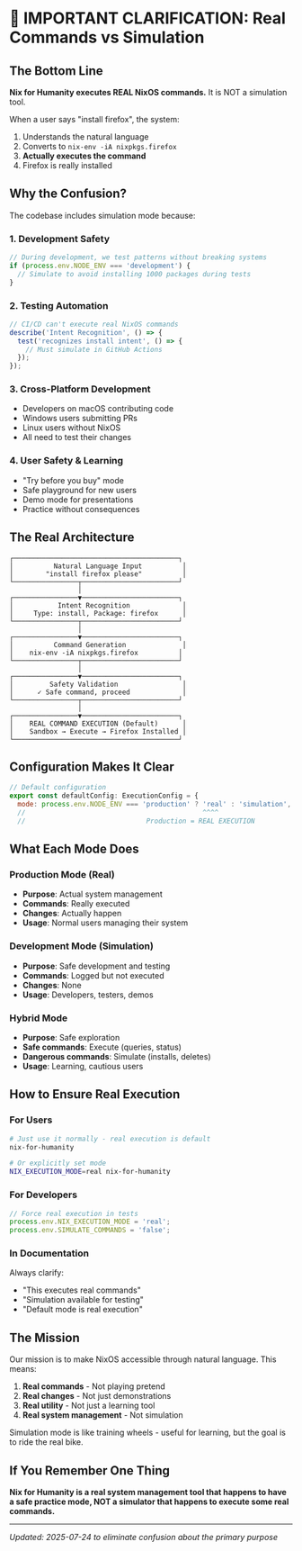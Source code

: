 # 📢 IMPORTANT CLARIFICATION: Real Commands vs Simulation

## The Bottom Line

**Nix for Humanity executes REAL NixOS commands.** It is NOT a simulation tool.

When a user says "install firefox", the system:
1. Understands the natural language
2. Converts to `nix-env -iA nixpkgs.firefox`
3. **Actually executes the command**
4. Firefox is really installed

## Why the Confusion?

The codebase includes simulation mode because:

### 1. Development Safety
```javascript
// During development, we test patterns without breaking systems
if (process.env.NODE_ENV === 'development') {
  // Simulate to avoid installing 1000 packages during tests
}
```

### 2. Testing Automation
```javascript
// CI/CD can't execute real NixOS commands
describe('Intent Recognition', () => {
  test('recognizes install intent', () => {
    // Must simulate in GitHub Actions
  });
});
```

### 3. Cross-Platform Development
- Developers on macOS contributing code
- Windows users submitting PRs
- Linux users without NixOS
- All need to test their changes

### 4. User Safety & Learning
- "Try before you buy" mode
- Safe playground for new users
- Demo mode for presentations
- Practice without consequences

## The Real Architecture

```
┌─────────────────────────────────────────┐
│          Natural Language Input          │
│        "install firefox please"          │
└────────────────┬────────────────────────┘
                 │
┌────────────────▼────────────────────────┐
│           Intent Recognition             │
│     Type: install, Package: firefox      │
└────────────────┬────────────────────────┘
                 │
┌────────────────▼────────────────────────┐
│          Command Generation              │
│    nix-env -iA nixpkgs.firefox          │
└────────────────┬────────────────────────┘
                 │
┌────────────────▼────────────────────────┐
│         Safety Validation                │
│      ✓ Safe command, proceed             │
└────────────────┬────────────────────────┘
                 │
┌────────────────▼────────────────────────┐
│    REAL COMMAND EXECUTION (Default)      │
│    Sandbox → Execute → Firefox Installed │
└─────────────────────────────────────────┘
```

## Configuration Makes It Clear

```javascript
// Default configuration
export const defaultConfig: ExecutionConfig = {
  mode: process.env.NODE_ENV === 'production' ? 'real' : 'simulation',
  //                                            ^^^^
  //                              Production = REAL EXECUTION
```

## What Each Mode Does

### Production Mode (Real)
- **Purpose**: Actual system management
- **Commands**: Really executed
- **Changes**: Actually happen
- **Usage**: Normal users managing their system

### Development Mode (Simulation)
- **Purpose**: Safe development and testing
- **Commands**: Logged but not executed
- **Changes**: None
- **Usage**: Developers, testers, demos

### Hybrid Mode
- **Purpose**: Safe exploration
- **Safe commands**: Execute (queries, status)
- **Dangerous commands**: Simulate (installs, deletes)
- **Usage**: Learning, cautious users

## How to Ensure Real Execution

### For Users
```bash
# Just use it normally - real execution is default
nix-for-humanity

# Or explicitly set mode
NIX_EXECUTION_MODE=real nix-for-humanity
```

### For Developers
```javascript
// Force real execution in tests
process.env.NIX_EXECUTION_MODE = 'real';
process.env.SIMULATE_COMMANDS = 'false';
```

### In Documentation
Always clarify:
- "This executes real commands"
- "Simulation available for testing"
- "Default mode is real execution"

## The Mission

Our mission is to make NixOS accessible through natural language. This means:
1. **Real commands** - Not playing pretend
2. **Real changes** - Not just demonstrations
3. **Real utility** - Not just a learning tool
4. **Real system management** - Not simulation

Simulation mode is like training wheels - useful for learning, but the goal is to ride the real bike.

## If You Remember One Thing

**Nix for Humanity is a real system management tool that happens to have a safe practice mode, NOT a simulator that happens to execute some real commands.**

---

*Updated: 2025-07-24 to eliminate confusion about the primary purpose*
